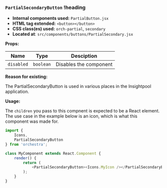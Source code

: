 ### `PartialSecondaryButton` !heading

* __Internal components used:__ `PartialButton.jsx`
* __HTML tag extended:__ `<button></button>`
* __CSS class(es) used:__ `orch-partial`, `secondary`
* __Located at__: `src/components/buttons/PartialSecondary.jsx`

**Props:**

| Name          | Type          | Desciption                                    |
| ------------- |---------------| ----------------------------------------------|
| `disabled`    | `boolean`     | Disables the component                        |

**Reason for existing:**

The PartialSecondaryButton is used in various places in the Insightpool application.

**Usage:**

The `children` you pass to this compnent is expected to be a React element.  The use case in the example below is an icon, which is what this component was made for.

```javascript
import {
	Icons,
	PartialSecondaryButton
} from 'orchestra';

class MyComponent extends React.Component {
	render() {
		return (
			<PartialSecondaryButton><Icons.MyIcon /></PartialSecondaryButton />
		);
	}
}
```

